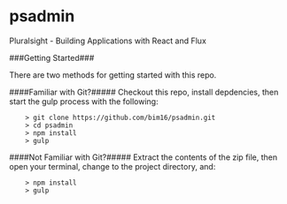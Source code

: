 # psadmin
Pluralsight - Building Applications with React and Flux

###Getting Started###

There are two methods for getting started with this repo.

####Familiar with Git?#####
Checkout this repo, install depdencies, then start the gulp process with the following:

```
	> git clone https://github.com/bim16/psadmin.git
	> cd psadmin
	> npm install
	> gulp
```

####Not Familiar with Git?#####
Extract the contents of the zip file, then open your terminal, change to the project directory, and:

```
	> npm install
	> gulp
```
